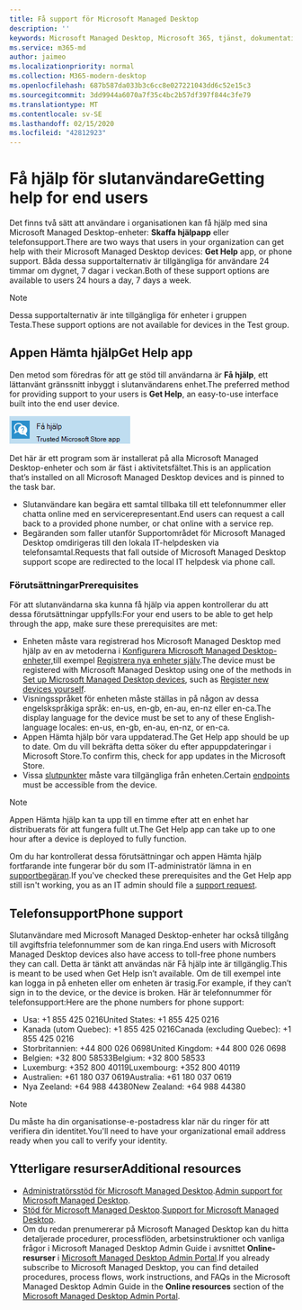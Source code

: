 ```yaml
---
title: Få support för Microsoft Managed Desktop
description: ''
keywords: Microsoft Managed Desktop, Microsoft 365, tjänst, dokumentation
ms.service: m365-md
author: jaimeo
ms.localizationpriority: normal
ms.collection: M365-modern-desktop
ms.openlocfilehash: 687b587da033b3c6cc8e027221043dd6c52e15c3
ms.sourcegitcommit: 3dd9944a6070a7f35c4bc2b57df397f844c3fe79
ms.translationtype: MT
ms.contentlocale: sv-SE
ms.lasthandoff: 02/15/2020
ms.locfileid: "42812923"
---
```

# <a name="getting-help-for-end-users"></a><span data-ttu-id="b07f6-103">Få hjälp för slutanvändare</span><span class="sxs-lookup"><span data-stu-id="b07f6-103">Getting help for end users</span></span>

<span data-ttu-id="b07f6-104">Det finns två sätt att användare i organisationen kan få hjälp med sina Microsoft Managed Desktop-enheter: **Skaffa hjälpapp** eller telefonsupport.</span><span class="sxs-lookup"><span data-stu-id="b07f6-104">There are two ways that users in your organization can get help with their Microsoft Managed Desktop devices: **Get Help** app, or phone support.</span></span> <span data-ttu-id="b07f6-105">Båda dessa supportalternativ är tillgängliga för användare 24 timmar om dygnet, 7 dagar i veckan.</span><span class="sxs-lookup"><span data-stu-id="b07f6-105">Both of these support options are available to users 24 hours a day, 7 days a week.</span></span>
 
>[!NOTE]
><span data-ttu-id="b07f6-106">Dessa supportalternativ är inte tillgängliga för enheter i gruppen Testa.</span><span class="sxs-lookup"><span data-stu-id="b07f6-106">These support options are not available for devices in the Test group.</span></span>

## <a name="get-help-app"></a><span data-ttu-id="b07f6-107">Appen Hämta hjälp</span><span class="sxs-lookup"><span data-stu-id="b07f6-107">Get Help app</span></span>

<span data-ttu-id="b07f6-108">Den metod som föredras för att ge stöd till användarna är **Få hjälp**, ett lättanvänt gränssnitt inbyggt i slutanvändarens enhet.</span><span class="sxs-lookup"><span data-stu-id="b07f6-108">The preferred method for providing support to your users is **Get Help**, an easy-to-use interface built into the end user device.</span></span>  

![Ikonen Hämta hjälpapp](../../media/get-help.png)

<span data-ttu-id="b07f6-110">Det här är ett program som är installerat på alla Microsoft Managed Desktop-enheter och som är fäst i aktivitetsfältet.</span><span class="sxs-lookup"><span data-stu-id="b07f6-110">This is an application that’s installed on all Microsoft Managed Desktop devices and is pinned to the task bar.</span></span> 

- <span data-ttu-id="b07f6-111">Slutanvändare kan begära ett samtal tillbaka till ett telefonnummer eller chatta online med en servicerepresentant.</span><span class="sxs-lookup"><span data-stu-id="b07f6-111">End users can request a call back to a provided phone number, or chat online with a service rep.</span></span>
- <span data-ttu-id="b07f6-112">Begäranden som faller utanför Supportområdet för Microsoft Managed Desktop omdirigeras till den lokala IT-helpdesken via telefonsamtal.</span><span class="sxs-lookup"><span data-stu-id="b07f6-112">Requests that fall outside of Microsoft Managed Desktop support scope are redirected to the local IT helpdesk via phone call.</span></span>

### <a name="prerequisites"></a><span data-ttu-id="b07f6-113">Förutsättningar</span><span class="sxs-lookup"><span data-stu-id="b07f6-113">Prerequisites</span></span>
<span data-ttu-id="b07f6-114">För att slutanvändarna ska kunna få hjälp via appen kontrollerar du att dessa förutsättningar uppfylls:</span><span class="sxs-lookup"><span data-stu-id="b07f6-114">For your end users to be able to get help through the app, make sure these prerequisites are met:</span></span>

- <span data-ttu-id="b07f6-115">Enheten måste vara registrerad hos Microsoft Managed Desktop med hjälp av en av metoderna i [Konfigurera Microsoft Managed Desktop-enheter,](../get-started/set-up-devices.md)till exempel [Registrera nya enheter själv](../get-started/register-devices-self.md).</span><span class="sxs-lookup"><span data-stu-id="b07f6-115">The device must be registered with Microsoft Managed Desktop using one of the methods in [Set up Microsoft Managed Desktop devices](../get-started/set-up-devices.md), such as [Register new devices yourself](../get-started/register-devices-self.md).</span></span>
- <span data-ttu-id="b07f6-116">Visningsspråket för enheten måste ställas in på någon av dessa engelskspråkiga språk: en-us, en-gb, en-au, en-nz eller en-ca.</span><span class="sxs-lookup"><span data-stu-id="b07f6-116">The display language for the device must be set to any of these English-language locales: en-us, en-gb, en-au, en-nz, or en-ca.</span></span>
- <span data-ttu-id="b07f6-117">Appen Hämta hjälp bör vara uppdaterad.</span><span class="sxs-lookup"><span data-stu-id="b07f6-117">The Get Help app should be up to date.</span></span> <span data-ttu-id="b07f6-118">Om du vill bekräfta detta söker du efter appuppdateringar i Microsoft Store.</span><span class="sxs-lookup"><span data-stu-id="b07f6-118">To confirm this, check for app updates in the Microsoft Store.</span></span>
- <span data-ttu-id="b07f6-119">Vissa [slutpunkter](../get-ready/network.md#endpoints-allowed---specific-for-microsoft-managed-desktop) måste vara tillgängliga från enheten.</span><span class="sxs-lookup"><span data-stu-id="b07f6-119">Certain [endpoints](../get-ready/network.md#endpoints-allowed---specific-for-microsoft-managed-desktop) must be accessible from the device.</span></span>

> [!NOTE]
> <span data-ttu-id="b07f6-120">Appen Hämta hjälp kan ta upp till en timme efter att en enhet har distribuerats för att fungera fullt ut.</span><span class="sxs-lookup"><span data-stu-id="b07f6-120">The Get Help app can take up to one hour after a device is deployed to fully function.</span></span>

<span data-ttu-id="b07f6-121">Om du har kontrollerat dessa förutsättningar och appen Hämta hjälp fortfarande inte fungerar bör du som IT-administratör lämna in en [supportbegäran](admin-support.md).</span><span class="sxs-lookup"><span data-stu-id="b07f6-121">If you've checked these prerequisites and the Get Help app still isn't working, you as an IT admin should file a [support request](admin-support.md).</span></span>

## <a name="phone-support"></a><span data-ttu-id="b07f6-122">Telefonsupport</span><span class="sxs-lookup"><span data-stu-id="b07f6-122">Phone support</span></span>

<span data-ttu-id="b07f6-123">Slutanvändare med Microsoft Managed Desktop-enheter har också tillgång till avgiftsfria telefonnummer som de kan ringa.</span><span class="sxs-lookup"><span data-stu-id="b07f6-123">End users with Microsoft Managed Desktop devices also have access to toll-free phone numbers they can call.</span></span> <span data-ttu-id="b07f6-124">Detta är tänkt att användas när Få hjälp inte är tillgänglig.</span><span class="sxs-lookup"><span data-stu-id="b07f6-124">This is meant to be used when Get Help isn’t available.</span></span> <span data-ttu-id="b07f6-125">Om de till exempel inte kan logga in på enheten eller om enheten är trasig.</span><span class="sxs-lookup"><span data-stu-id="b07f6-125">For example, if they can’t sign in to the device, or the device is broken.</span></span> <span data-ttu-id="b07f6-126">Här är telefonnummer för telefonsupport:</span><span class="sxs-lookup"><span data-stu-id="b07f6-126">Here are the phone numbers for phone support:</span></span>

- <span data-ttu-id="b07f6-127">Usa: +1 855 425 0216</span><span class="sxs-lookup"><span data-stu-id="b07f6-127">United States: +1 855 425 0216</span></span>
- <span data-ttu-id="b07f6-128">Kanada (utom Quebec): +1 855 425 0216</span><span class="sxs-lookup"><span data-stu-id="b07f6-128">Canada (excluding Quebec): +1 855 425 0216</span></span>
- <span data-ttu-id="b07f6-129">Storbritannien: +44 800 026 0698</span><span class="sxs-lookup"><span data-stu-id="b07f6-129">United Kingdom: +44 800 026 0698</span></span>
- <span data-ttu-id="b07f6-130">Belgien: +32 800 58533</span><span class="sxs-lookup"><span data-stu-id="b07f6-130">Belgium: +32 800 58533</span></span>
- <span data-ttu-id="b07f6-131">Luxemburg: +352 800 40119</span><span class="sxs-lookup"><span data-stu-id="b07f6-131">Luxembourg: +352 800 40119</span></span>
- <span data-ttu-id="b07f6-132">Australien: +61 180 037 0619</span><span class="sxs-lookup"><span data-stu-id="b07f6-132">Australia: +61 180 037 0619</span></span>
- <span data-ttu-id="b07f6-133">Nya Zeeland: +64 988 44380</span><span class="sxs-lookup"><span data-stu-id="b07f6-133">New Zealand: +64 988 44380</span></span>

>[!NOTE]
><span data-ttu-id="b07f6-134">Du måste ha din organisationse-e-postadress klar när du ringer för att verifiera din identitet.</span><span class="sxs-lookup"><span data-stu-id="b07f6-134">You'll need to have your organizational email address ready when you call to verify your identity.</span></span> 

## <a name="additional-resources"></a><span data-ttu-id="b07f6-135">Ytterligare resurser</span><span class="sxs-lookup"><span data-stu-id="b07f6-135">Additional resources</span></span>
- <span data-ttu-id="b07f6-136">[Administratörsstöd för Microsoft Managed Desktop](admin-support.md).</span><span class="sxs-lookup"><span data-stu-id="b07f6-136">[Admin support for Microsoft Managed Desktop](admin-support.md).</span></span> 
- <span data-ttu-id="b07f6-137">[Stöd för Microsoft Managed Desktop](../service-description/support.md).</span><span class="sxs-lookup"><span data-stu-id="b07f6-137">[Support for Microsoft Managed Desktop](../service-description/support.md).</span></span>
- <span data-ttu-id="b07f6-138">Om du redan prenumererar på Microsoft Managed Desktop kan du hitta detaljerade procedurer, processflöden, arbetsinstruktioner och vanliga frågor i Microsoft Managed Desktop Admin Guide i avsnittet **Online-resurser** i [Microsoft Managed Desktop Admin Portal](https://aka.ms/mwaasportal).</span><span class="sxs-lookup"><span data-stu-id="b07f6-138">If you already subscribe to Microsoft Managed Desktop, you can find detailed procedures, process flows, work instructions, and FAQs in the Microsoft Managed Desktop Admin Guide in the **Online resources** section of the [Microsoft Managed Desktop Admin Portal](https://aka.ms/mwaasportal).</span></span>
